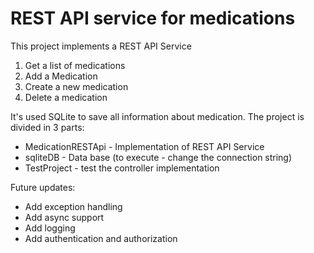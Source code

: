 # REST API service for medications

This project implements a REST API Service

1. Get a list of medications
2. Add a Medication
3. Create a new medication
4. Delete a medication

It's used SQLite to save all information about medication.
The project is divided in 3 parts:
- MedicationRESTApi - Implementation of REST API Service
- sqliteDB - Data base (to execute - change the connection string)
- TestProject - test the controller implementation

Future updates:
- Add exception handling
- Add async support
- Add logging
- Add authentication and authorization